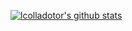 [![lcolladotor's github stats](https://github-readme-stats-git-masterrstaa-rickstaa.vercel.app/api?username=lcolladotor&show_icons=true&theme=monokai)](https://github.com/anuraghazra/github-readme-stats)
